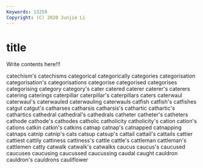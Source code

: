 ```yaml
---
Keywords: 13259
Copyright: (C) 2020 Junjie Li
---
```


# title

Write contents here!!!
 
catechism's 
catechisms 
categorical 
categorically 
categories 
categorisation 
categorisation's
categorisations 
categorise 
categorised 
categorises 
categorising 
category 
category's 
cater 
catered 
caterer
caterer's 
caterers 
catering 
caterings 
caterpillar 
caterpillar's 
caterpillars 
caters 
caterwaul 
caterwaul's
caterwauled 
caterwauling 
caterwauls 
catfish 
catfish's 
catfishes 
catgut 
catgut's 
catharses 
catharsis
catharsis's 
cathartic 
cathartic's 
cathartics 
cathedral 
cathedral's 
cathedrals 
catheter 
catheter's 
catheters
cathode 
cathode's 
cathodes 
catholic 
catholicity 
catholicity's 
cation 
cation's 
cations 
catkin
catkin's 
catkins 
catnap 
catnap's 
catnapped 
catnapping 
catnaps 
catnip 
catnip's 
cats
catsup 
catsup's 
cattail 
cattail's 
cattails 
cattier 
cattiest 
cattily 
cattiness 
cattiness's
cattle 
cattle's 
cattleman 
cattleman's 
cattlemen 
catty 
catwalk 
catwalk's 
catwalks 
caucus
caucus's 
caucused 
caucuses 
caucusing 
caucussed 
caucussing 
caudal 
caught 
cauldron 
cauldron's
cauldrons 
cauliflower 
